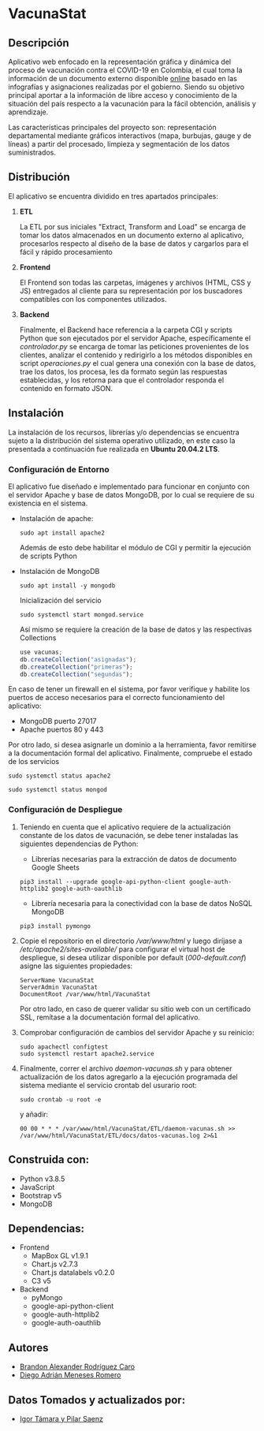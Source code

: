 # VacunaStat

## Descripción

Aplicativo web enfocado en la representación gráfica y dinámica del proceso de vacunación contra el COVID-19 en Colombia, el cual toma la información de un documento externo disponible [online](https://docs.google.com/spreadsheets/d/1z2KYfMvDMLHb3f1xQMDHM5Q9ll_vIwe764XBBQF7P2E/edit#gid=0) basado en las infografías y asignaciones realizadas por el gobierno. Siendo su objetivo principal aportar a la información de libre acceso y conocimiento de la situación del país respecto a la vacunación para la fácil obtención, análisis y aprendizaje.

Las características principales del proyecto son: representación departamental mediante gráficos interactivos (mapa, burbujas, gauge y de líneas) a partir del procesado, limpieza y segmentación de los datos suministrados.

## Distribución

El aplicativo se encuentra dividido en tres apartados principales:

1. **ETL**

   La ETL por sus iniciales "Extract, Transform and Load" se encarga de tomar los datos almacenados en un documento externo al aplicativo, procesarlos respecto al diseño de la base de datos y cargarlos para el fácil y rápido procesamiento

2. **Frontend**

   El Frontend son todas las carpetas, imágenes y archivos (HTML, CSS y JS) entregados al cliente para su representación por los buscadores compatibles con los componentes utilizados.

3. **Backend**

   Finalmente, el Backend hace referencia a la carpeta CGI y scripts Python que son ejecutados por el servidor Apache, específicamente el _controlador.py_ se encarga de tomar las peticiones provenientes de los clientes, analizar el contenido y redirigirlo a los métodos disponibles en script _operaciones.py_ el cual genera una conexión con la base de datos, trae los datos, los procesa, les da formato según las respuestas establecidas, y los retorna para que el controlador responda el contenido en formato JSON.

## Instalación
La instalación de los recursos, librerías y/o dependencias se encuentra sujeto a la distribución del sistema operativo utilizado, en este caso la presentada a continuación fue realizada en **Ubuntu 20.04.2 LTS**.

### Configuración de Entorno

El aplicativo fue diseñado e implementado para funcionar en conjunto con el servidor Apache y base de datos MongoDB, por lo cual se requiere de su existencia en el sistema.

- Instalación de apache:

  ```console
  sudo apt install apache2
  ```

  Además de esto debe habilitar el módulo de CGI y permitir la ejecución de scripts Python

- Instalación de MongoDB
  ```console
  sudo apt install -y mongodb
  ```
  Inicialización del servicio
  ```console
  sudo systemctl start mongod.service
  ```
  Así mismo se requiere la creación de la base de datos y las respectivas Collections
  ```javascript
  use vacunas;
  db.createCollection("asignadas");
  db.createCollection("primeras");
  db.createCollection("segundas");
  ```

En caso de tener un firewall en el sistema, por favor verifique y habilite los puertos de acceso necesarios para el correcto funcionamiento del aplicativo:

- MongoDB puerto 27017
- Apache puertos 80 y 443

Por otro lado, si desea asignarle un dominio a la herramienta, favor remitirse a la documentación formal del aplicativo. Finalmente, compruebe el estado de los servicios

```console
sudo systemctl status apache2
```

```console
sudo systemctl status mongod
```

### Configuración de Despliegue

1. Teniendo en cuenta que el aplicativo requiere de la actualización constante de los datos de vacunación, se debe tener instaladas las siguientes dependencias de Python:
   - Librerías necesarias para la extracción de datos de documento Google Sheets
   ```console
   pip3 install --upgrade google-api-python-client google-auth-httplib2 google-auth-oauthlib
   ```
   - Librería necesaria para la conectividad con la base de datos NoSQL MongoDB
   ```console
   pip3 install pymongo
   ```
2. Copie el repositorio en el directorio _/var/www/html_ y luego diríjase a _/etc/apache2/sites-available/_ para configurar el virtual host de despliegue, si desea utilizar disponible por default (_000-default.conf_) asigne las siguientes propiedades:
   ```console
   ServerName VacunaStat
   ServerAdmin VacunaStat
   DocumentRoot /var/www/html/VacunaStat
   ```
   Por otro lado, en caso de querer validar su sitio web con un certificado SSL, remítase a la documentación formal del aplicativo.
   
3. Comprobar configuración de cambios del servidor Apache y su reinicio:
   ``` console
   sudo apachectl configtest
   sudo systemctl restart apache2.service
   ```
   
3. Finalmente, correr el archivo _daemon-vacunas.sh_ y para obtener actualización de los datos agregarlo a la ejecución programada del sistema mediante el servicio crontab del usurario root:
   ```console
   sudo crontab -u root -e
   ```
   y añadir:
   ```console
   00 00 * * * /var/www/html/VacunaStat/ETL/daemon-vacunas.sh >> /var/www/html/VacunaStat/ETL/docs/datos-vacunas.log 2>&1
   ```

## Construida con:

- Python v3.8.5
- JavaScript
- Bootstrap v5
- MongoDB

## Dependencias:

- Frontend
  - MapBox GL v1.9.1
  - Chart.js v2.7.3
  - Chart.js datalabels v0.2.0
  - C3 v5
- Backend
  - pyMongo
  - google-api-python-client
  - google-auth-httplib2
  - google-auth-oauthlib

## Autores

- [Brandon Alexander Rodríguez Caro](https://github.com/BrandonRodriguezC)
- [Diego Adrián Meneses Romero](https://github.com/Diego-AdMeRo)

## Datos Tomados y actualizados por:

- [Igor Támara y Pilar Saenz](https://docs.google.com/spreadsheets/d/1z2KYfMvDMLHb3f1xQMDHM5Q9ll_vIwe764XBBQF7P2E/edit#gid=0)
